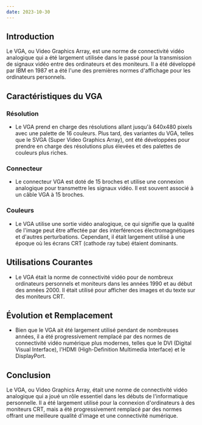 ```yaml
---
date: 2023-10-30
---
```

## Introduction
Le VGA, ou Video Graphics Array, est une norme de connectivité vidéo analogique qui a été largement utilisée dans le passé pour la transmission de signaux vidéo entre des ordinateurs et des moniteurs. Il a été développé par IBM en 1987 et a été l'une des premières normes d'affichage pour les ordinateurs personnels.

## Caractéristiques du VGA

### Résolution
- Le VGA prend en charge des résolutions allant jusqu'à 640x480 pixels avec une palette de 16 couleurs. Plus tard, des variantes du VGA, telles que le SVGA (Super Video Graphics Array), ont été développées pour prendre en charge des résolutions plus élevées et des palettes de couleurs plus riches.

### Connecteur
- Le connecteur VGA est doté de 15 broches et utilise une connexion analogique pour transmettre les signaux vidéo. Il est souvent associé à un câble VGA à 15 broches.

### Couleurs
- Le VGA utilise une sortie vidéo analogique, ce qui signifie que la qualité de l'image peut être affectée par des interférences électromagnétiques et d'autres perturbations. Cependant, il était largement utilisé à une époque où les écrans CRT (cathode ray tube) étaient dominants.

## Utilisations Courantes
- Le VGA était la norme de connectivité vidéo pour de nombreux ordinateurs personnels et moniteurs dans les années 1990 et au début des années 2000. Il était utilisé pour afficher des images et du texte sur des moniteurs CRT.

## Évolution et Remplacement
- Bien que le VGA ait été largement utilisé pendant de nombreuses années, il a été progressivement remplacé par des normes de connectivité vidéo numérique plus modernes, telles que le DVI (Digital Visual Interface), l'HDMI (High-Definition Multimedia Interface) et le DisplayPort.

## Conclusion
Le VGA, ou Video Graphics Array, était une norme de connectivité vidéo analogique qui a joué un rôle essentiel dans les débuts de l'informatique personnelle. Il a été largement utilisé pour la connexion d'ordinateurs à des moniteurs CRT, mais a été progressivement remplacé par des normes offrant une meilleure qualité d'image et une connectivité numérique.